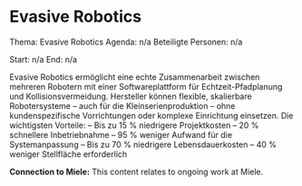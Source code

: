 # Evasive Robotics
Thema: Evasive Robotics
Agenda: n/a
Beteiligte Personen: n/a

Start: n/a
End: n/a

Evasive Robotics ermöglicht eine echte Zusammenarbeit zwischen mehreren Robotern mit einer Softwareplattform für Echtzeit-Pfadplanung und Kollisionsvermeidung. Hersteller können flexible, skalierbare Robotersysteme – auch für die Kleinserienproduktion – ohne kundenspezifische Vorrichtungen oder komplexe Einrichtung einsetzen. Die wichtigsten Vorteile: – Bis zu 15 % niedrigere Projektkosten – 20 % schnellere Inbetriebnahme – 95 % weniger Aufwand für die Systemanpassung – Bis zu 70 % niedrigere Lebensdauerkosten – 40 % weniger Stellfläche erforderlich

**Connection to Miele:** This content relates to ongoing work at Miele.
